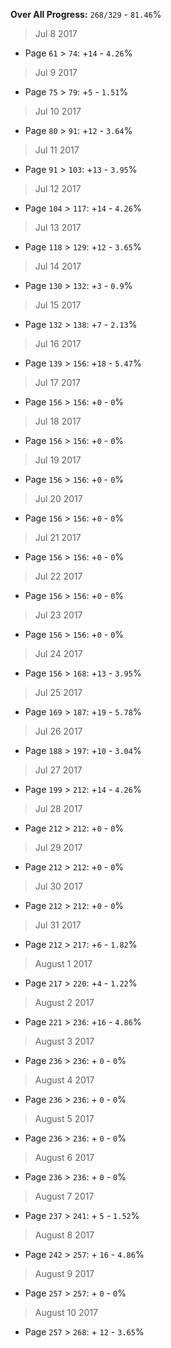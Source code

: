 **Over All Progress:** `268/329` - `81.46`%


> Jul 8 2017
  * Page `61` > `74`: +`14` - `4.26`%
> Jul 9 2017
  * Page `75` > `79`: +`5` - `1.51`%
> Jul 10 2017
  * Page `80` > `91`: +`12` - `3.64`%
> Jul 11 2017
  * Page `91` > `103`: +`13` - `3.95`%
> Jul 12 2017
  * Page `104` > `117`: +`14` - `4.26`%
> Jul 13 2017
  * Page `118` > `129`: +`12` - `3.65`%
> Jul 14 2017
  * Page `130` > `132`: +`3` - `0.9`%
> Jul 15 2017
  * Page `132` > `138`: +`7` - `2.13`%
> Jul 16 2017
  * Page `139` > `156`: +`18` - `5.47`%
> Jul 17 2017
  * Page `156` > `156`: +`0` - `0`%
> Jul 18 2017
  * Page `156` > `156`: +`0` - `0`%
> Jul 19 2017
  * Page `156` > `156`: +`0` - `0`%
> Jul 20 2017
  * Page `156` > `156`: +`0` - `0`%
> Jul 21 2017
  * Page `156` > `156`: +`0` - `0`%
> Jul 22 2017
  * Page `156` > `156`: +`0` - `0`%
> Jul 23 2017
  * Page `156` > `156`: +`0` - `0`%
> Jul 24 2017
  * Page `156` > `168`: +`13` - `3.95`%
> Jul 25 2017
  * Page `169` > `187`: +`19` - `5.78`%
> Jul 26 2017
  * Page `188` > `197`: +`10` - `3.04`%
> Jul 27 2017
  * Page `199` > `212`: +`14` - `4.26`%
> Jul 28 2017
  * Page `212` > `212`: +`0` - `0`%
> Jul 29 2017
  * Page `212` > `212`: +`0` - `0`%
> Jul 30 2017
  * Page `212` > `212`: +`0` - `0`%
> Jul 31 2017
  * Page `212` > `217`: +`6` - `1.82`%
> August 1 2017
  * Page `217` > `220`: +`4` - `1.22`%
> August 2 2017
  * Page `221` > `236`: +`16` - `4.86`%
> August 3 2017
  * Page `236` > `236`: + `0` - `0`%
> August 4 2017
  * Page `236` > `236`: + `0` - `0`%
> August 5 2017
  * Page `236` > `236`: + `0` - `0`%
> August 6 2017
  * Page `236` > `236`: + `0` - `0`%
> August 7 2017
  * Page `237` > `241`: + `5` - `1.52`%
> August 8 2017
  * Page `242` > `257`: + `16` - `4.86`%
> August 9 2017
  * Page `257` > `257`: + `0` - `0`%
> August 10 2017
  * Page `257` > `268`: + `12` - `3.65`%

